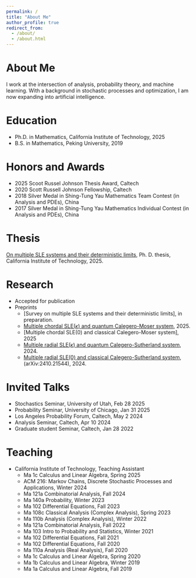 ```yaml
---
permalink: /
title: "About Me"
author_profile: true
redirect_from: 
  - /about/
  - /about.html
---
```


About Me
======

I work at the intersection of analysis, probability theory, and machine learning. With a background in stochastic processes and optimization, I am now expanding into artificial intelligence.

Education
======
* Ph.D. in Mathematics, California Institute of Technology, 2025
* B.S. in Mathematics, Peking University, 2019

Honors and Awards
======
* 2025 Scoot Russel Johnson Thesis Award, Caltech
* 2020 Scott Russell Johnson Fellowship, Caltech
* 2018 Silver Medal in Shing-Tung Yau Mathematics Team Contest (in Analysis and PDEs), China
* 2017 Silver Medal in Shing-Tung Yau Mathematics Individual Contest (in Analysis and PDEs), China
 

Thesis
======
[On multiple SLE systems and their deterministic limits](https://resolver.caltech.edu/CaltechTHESIS:05202025-052235420), Ph. D. thesis, California Institute of Technology, 2025.

Research
======
* Accepted for publication
* Preprints
  * [Survey on multiple SLE systems and their deterministic limits], in preparation.
  * [Multiple chordal SLE($\kappa$) and quantum Calegero-Moser system](https://arxiv.org/abs/2505.16093), 2025.
  * [Multiple chordal SLE(0) and classical Calegero-Moser system], 2025
  * [Multiple radial SLE($\kappa$) and quantum Calegero-Sutherland system](https://arxiv.org/abs/2505.14762), 2024.
  * [Multiple radial SLE(0) and classical Calegero-Sutherland system](https://arxiv.org/abs/2410.21544), (arXiv:2410.21544), 2024.

Invited Talks
======
* Stochastics Seminar, University of Utah, Feb 28 2025
* Probability Seminar, University of Chicago, Jan 31 2025
* Los Angeles Probability Forum, Caltech, May 2 2024
* Analysis Seminar, Caltech, Apr 10 2024
* Graduate student Seminar, Caltech, Jan 28 2022

Teaching
=======
* California Institute of Technology, Teaching Assistant
  * Ma 1c Calculus and Linear Algebra, Spring 2025
  * ACM 216: Markov Chains, Discrete Stochastic Processes and Applications, Winter 2024
  * Ma 121a Combinatorial Analysis, Fall 2024
  * Ma 140a Probability, Winter 2023
  * Ma 102 Differential Equations, Fall 2023
  * Ma 108c Classical Analysis (Complex Analysis), Spring 2023
  * Ma 110b Analysis (Complex Analysis), Winter 2022
  * Ma 121a Combinatorial Analysis, Fall 2022
  * Ma 103 Intro to Probability and Statistics, Winter 2021 
  * Ma 102 Differential Equations, Fall 2021
  * Ma 102 Differential Equations, Fall 2020
  * Ma 110a Analysis (Real Analysis), Fall 2020
  * Ma 1c Calculus and Linear Algebra, Spring 2020
  * Ma 1b Calculus and Linear Algebra, Winter 2019
  * Ma 1a Calculus and Linear Algebra, Fall 2019
